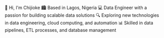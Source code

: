 👋 Hi, I'm Chijioke
🏙️ Based in Lagos, Nigeria
💻 Data Engineer with a passion for building scalable data solutions
🔍 Exploring new technologies in data engineering, cloud computing, and automation
📊 Skilled in data pipelines, ETL processes, and database management
